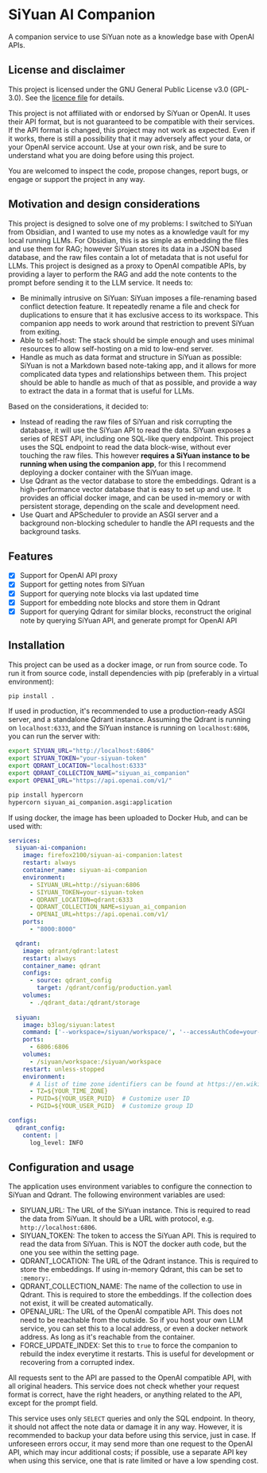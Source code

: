 # SiYuan AI Companion

A companion service to use SiYuan note as a knowledge base with OpenAI APIs.

## License and disclaimer

This project is licensed under the GNU General Public License v3.0 (GPL-3.0). See the [licence file](LICENSE) for details.

This project is not affiliated with or endorsed by SiYuan or OpenAI. It uses their API format, but is not guaranteed to be compatible with their services. If the API format is changed, this project may not work as expected. Even if it works, there is still a possibility that it may adversely affect your data, or your OpenAI service account. Use at your own risk, and be sure to understand what you are doing before using this project.

You are welcomed to inspect the code, propose changes, report bugs, or engage or support the project in any way.

## Motivation and design considerations

This project is designed to solve one of my problems: I switched to SiYuan from Obsidian, and I wanted to use my notes as a knowledge vault for my local running LLMs. For Obsidian, this is as simple as embedding the files and use them for RAG; however SiYuan stores its data in a JSON based database, and the raw files contain a lot of metadata that is not useful for LLMs. This project is designed as a proxy to OpenAI compatible APIs, by providing a layer to perform the RAG and add the note contents to the prompt before sending it to the LLM service. It needs to:

- Be minimally intrusive on SiYuan: SiYuan imposes a file-renaming based conflict detection feature. It repeatedly rename a file and check for duplications to ensure that it has exclusive access to its workspace. This companion app needs to work around that restriction to prevent SiYuan from exiting.
- Able to self-host: The stack should be simple enough and uses minimal resources to allow self-hosting on a mid to low-end server.
- Handle as much as data format and structure in SiYuan as possible: SiYuan is not a Markdown based note-taking app, and it allows for more complicated data types and relationships between them. This project should be able to handle as much of that as possible, and provide a way to extract the data in a format that is useful for LLMs.

Based on the considerations, it decided to:

- Instead of reading the raw files of SiYuan and risk corrupting the database, it will use the SiYuan API to read the data. SiYuan exposes a series of REST API, including one SQL-like query endpoint. This project uses the SQL endpoint to read the data block-wise, without ever touching the raw files. This however **requires a SiYuan instance to be running when using the companion app**, for this I recommend deploying a docker container with the SiYuan image.
- Use Qdrant as the vector database to store the embeddings. Qdrant is a high-performance vector database that is easy to set up and use. It provides an official docker image, and can be used in-memory or with persistent storage, depending on the scale and development need.
- Use Quart and APScheduler to provide an ASGI server and a background non-blocking scheduler to handle the API requests and the background tasks.

## Features

- [x] Support for OpenAI API proxy
- [x] Support for getting notes from SiYuan
- [x] Support for querying note blocks via last updated time
- [x] Support for embedding note blocks and store them in Qdrant
- [x] Support for querying Qdrant for similar blocks, reconstruct the original note by querying SiYuan API, and generate prompt for OpenAI API

## Installation

This project can be used as a docker image, or run from source code. To run it from source code, install dependencies with pip (preferably in a virtual environment):

```bash
pip install .
```

If used in production, it's recommended to use a production-ready ASGI server, and a standalone Qdrant instance. Assuming the Qdrant is running on `localhost:6333`, and the SiYuan instance is running on `localhost:6806`, you can run the server with:

```bash
export SIYUAN_URL="http://localhost:6806"
export SIYUAN_TOKEN="your-siyuan-token"
export QDRANT_LOCATION="localhost:6333"
export QDRANT_COLLECTION_NAME="siyuan_ai_companion"
export OPENAI_URL="https://api.openai.com/v1/"

pip install hypercorn
hypercorn siyuan_ai_companion.asgi:application
```

If using docker, the image has been uploaded to Docker Hub, and can be used with:

```yaml
services:
  siyuan-ai-companion:
    image: firefox2100/siyuan-ai-companion:latest
    restart: always
    container_name: siyuan-ai-companion
    environment:
      - SIYUAN_URL=http://siyuan:6806
      - SIYUAN_TOKEN=your-siyuan-token
      - QDRANT_LOCATION=qdrant:6333
      - QDRANT_COLLECTION_NAME=siyuan_ai_companion
      - OPENAI_URL=https://api.openai.com/v1/
    ports:
      - "8000:8000"

  qdrant:
    image: qdrant/qdrant:latest
    restart: always
    container_name: qdrant
    configs:
      - source: qdrant_config
        target: /qdrant/config/production.yaml
    volumes:
      - ./qdrant_data:/qdrant/storage
  
  siyuan:
    image: b3log/siyuan:latest
    command: ['--workspace=/siyuan/workspace/', '--accessAuthCode=your-auth-code']
    ports:
      - 6806:6806
    volumes:
      - /siyuan/workspace:/siyuan/workspace
    restart: unless-stopped
    environment:
      # A list of time zone identifiers can be found at https://en.wikipedia.org/wiki/List_of_tz_database_time_zones
      - TZ=${YOUR_TIME_ZONE}
      - PUID=${YOUR_USER_PUID}  # Customize user ID
      - PGID=${YOUR_USER_PGID}  # Customize group ID

configs:
  qdrant_config:
    content: |
      log_level: INFO
```

## Configuration and usage

The application uses environment variables to configure the connection to SiYuan and Qdrant. The following environment variables are used:

- SIYUAN_URL: The URL of the SiYuan instance. This is required to read the data from SiYuan. It should be a URL with protocol, e.g. `http://localhost:6806`.
- SIYUAN_TOKEN: The token to access the SiYuan API. This is required to read the data from SiYuan. This is NOT the docker auth code, but the one you see within the setting page.
- QDRANT_LOCATION: The URL of the Qdrant instance. This is required to store the embeddings. If using in-memory Qdrant, this can be set to `:memory:`.
- QDRANT_COLLECTION_NAME: The name of the collection to use in Qdrant. This is required to store the embeddings. If the collection does not exist, it will be created automatically.
- OPENAI_URL: The URL of the OpenAI compatible API. This does not need to be reachable from the outside. So if you host your own LLM service, you can set this to a local address, or even a docker network address. As long as it's reachable from the container.
- FORCE_UPDATE_INDEX: Set this to `true` to force the companion to rebuild the index everytime it restarts. This is useful for development or recovering from a corrupted index.

All requests sent to the API are passed to the OpenAI compatible API, with all original headers. This service does not check whether your request format is correct, have the right headers, or anything related to the API, except for the prompt field.

This service uses only `SELECT` queries and only the SQL endpoint. In theory, it should not affect the note data or damage it in any way. However, it is recommended to backup your data before using this service, just in case. If unforeseen errors occur, it may send more than one request to the OpenAI API, which may incur additional costs; if possible, use a separate API key when using this service, one that is rate limited or have a low spending cost.
